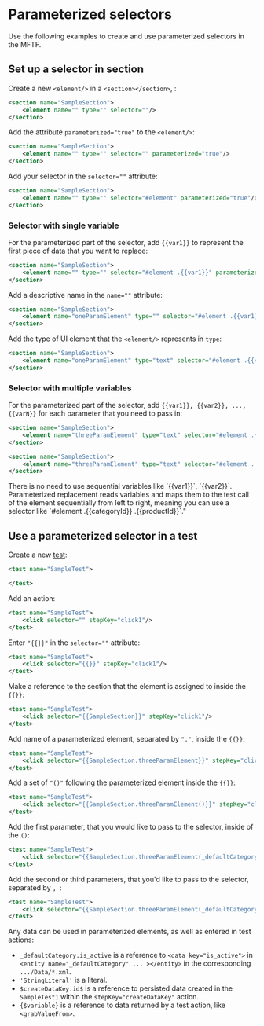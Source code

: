 # Parameterized selectors


Use the following examples to create and use parameterized selectors in the MFTF.

## Set up a selector in section

Create a new `<element/>` in a `<section></section>`, :

```xml
<section name="SampleSection">
    <element name="" type="" selector=""/>
</section>
```

Add the attribute `parameterized="true"` to the `<element/>`:

```xml
<section name="SampleSection">
    <element name="" type="" selector="" parameterized="true"/>
</section>
```

Add your selector in the `selector=""` attribute:

```xml
<section name="SampleSection">
    <element name="" type="" selector="#element" parameterized="true"/>
</section>
```

<!-- {% raw %} -->

### Selector with single variable

For the parameterized part of the selector, add `{{var1}}` to represent the first piece of data that you want to replace:

```xml
<section name="SampleSection">
    <element name="" type="" selector="#element .{{var1}}" parameterized="true"/>
</section>
```

Add a descriptive name in the `name=""` attribute:

```xml
<section name="SampleSection">
    <element name="oneParamElement" type="" selector="#element .{{var1}}" parameterized="true"/>
</section>
```

Add the type of UI element that the `<element/>` represents in `type`:

```xml
<section name="SampleSection">
    <element name="oneParamElement" type="text" selector="#element .{{var1}}" parameterized="true"/>
</section>
```

### Selector with multiple variables

For the parameterized part of the selector, add `{{var1}}, {{var2}}, ..., {{varN}}` for each parameter that you need to pass in:

```xml
<section name="SampleSection">
    <element name="threeParamElement" type="text" selector="#element .{{var1}} .{{var2}}" parameterized="true"/>
</section>
```

```xml
<section name="SampleSection">
    <element name="threeParamElement" type="text" selector="#element .{{var1}} .{{var2}}-{{var3}}" parameterized="true"/>
</section>
```

<div class="bs-callout .bs-callout-info">
There is no need to use sequential variables like `{{var1}}`, `{{var2}}`. Parameterized replacement reads variables and maps them to the test call of the element sequentially from left to right, meaning you can use a selector like `#element .{{categoryId}} .{{productId}}`."
</div>

## Use a parameterized selector in a test

Create a new [test][]:

```xml
<test name="SampleTest">

</test>
```

Add an action:

```xml
<test name="SampleTest">
    <click selector="" stepKey="click1"/>
</test>
```

Enter `"{{}}"` in the `selector=""` attribute:

```xml
<test name="SampleTest">
    <click selector="{{}}" stepKey="click1"/>
</test>
```

Make a reference to the section that the element is assigned to inside the `{{}}`:

```xml
<test name="SampleTest">
    <click selector="{{SampleSection}}" stepKey="click1"/>
</test>
```

Add name of a parameterized element, separated by `"."`, inside the `{{}}`:

```xml
<test name="SampleTest">
    <click selector="{{SampleSection.threeParamElement}}" stepKey="click1"/>
</test>
```

Add a set of `"()"` following the parameterized element inside the `{{}}`:

```xml
<test name="SampleTest">
    <click selector="{{SampleSection.threeParamElement()}}" stepKey="click1"/>
</test>
```

Add the first parameter, that you would like to pass to the selector, inside of the `()`:

```xml
<test name="SampleTest">
    <click selector="{{SampleSection.threeParamElement(_defaultCategory.is_active)}}" stepKey="click1"/>
</test>
```

Add the second or third parameters, that you'd like to pass to the selector, separated by `, `:

```xml
<test name="SampleTest">
    <click selector="{{SampleSection.threeParamElement(_defaultCategory.is_active,'StringLiteral',$createDataKey.id$)}}" stepKey="click1"/>
</test>
```

<!-- {% endraw %} -->

Any data can be used in parameterized elements, as well as entered in test actions:

* `_defaultCategory.is_active` is a reference to `<data key="is_active">` in `<entity name="_defaultCategory" ... ></entity>` in the corresponding `.../Data/*.xml`.
* `'StringLiteral'` is a literal.
* `$createDataKey.id$` is a reference to persisted data created in the `SampleTest1` within the `stepKey="createDataKey"` action.
* `{$variable}` is a reference to data returned by a test action, like `<grabValueFrom>`.

<!-- Link Definitions -->
[test]: ../test.md